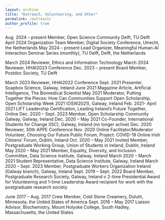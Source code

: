 ```yaml
---
layout: archive
title: "Outreach, Volunteering, and Other"
permalink: /outreach/
author_profile: true
---
```


Aug. 2024 – present 	Member, Open Science Community Delft, TU Delft
April 2024	Organization Team Member, Digital Society Conference, Utrecht, the Netherlands
May 2024 – present	Lead Organizer, Meaningful Human-AI Interaction Seminar Series (monthly), TU Delft, Delft, the Netherlands

March 2024	Reviewer, Ethics and Information Technology
March 2024	Reviewer, HHAI2023 Conference
Dec. 2023 – present	Board Member, Postdoc Society, TU Delft 

March 2023	Reviewer, HHAI2022 Conference
Sept. 2021	Presenter, Soapbox Science, Galway, Ireland
June 2021   	Magazine Article, Artificial Intelligence, The Biomedical Scientist
May 2021	Moderator, Putting Together the Pieces: How Can Communities Support Open Scholarship, Open Scholarship Week 2021 (OSW2021), Galway, Ireland
Feb. 2021- April 2021	LiFT Leadership Certification, Leading Ireland’s Future Together, Online
Dec. 2020 – Sept. 2023		Member, Open Scholarship Community Galway, Galway, Ireland
Dec. 2020 – May 2021	Co-Founder, International Students for Change (ISC), Galway, Ireland (no longer active)
Dec. 2020			Reviewer, 30th APPE Conference
Nov. 2020	Online Facilitator/Moderator Volunteer, Choosing Our Future Public Forum, Project: COVID-19 Online Irish Citizens’ Forum, Dublin, Ireland
Oct. 2020 – May 2021	Invited Member, Postgraduate Working Group, Union of Students in Ireland, Dublin, Ireland
May 2020 – May 2021	Member, Equality, Diversity, and Inclusion Committee, Data Science Institute, Galway, Ireland
March 2020 – March 2021		Student Representative, Data Science Institute, Galway, Ireland
March 2020 – Sept. 2023		Member, Postgraduate Workers Organization Ireland (Galway branch), Galway, Ireland
Sept. 2019 – Sept. 2022		Board Member, Postgraduate Research Society, Galway, Ireland
o	2-time Presidential Award for Volunteering and 1-time Leadership Award recipient for work with the postgraduate research society 

June 2017 – Aug. 2017	Crew Member, Cold Stone Creamery, Duluth, Minnesota, the United States of America
Sept. 2016 – May 2017	Liaison Advisor, Biochemistry, Mount Holyoke College, South Hadley, Massachusetts, the United States

